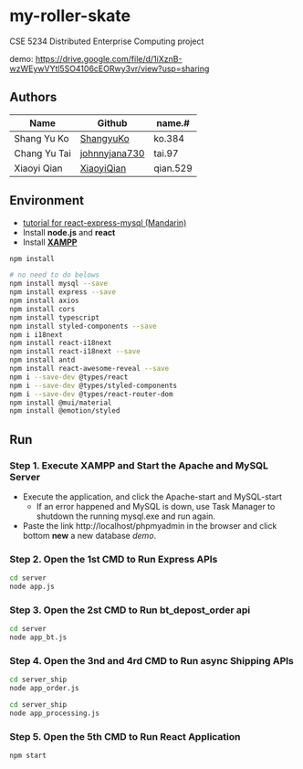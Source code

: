 # my-roller-skate

CSE 5234 Distributed Enterprise Computing project

demo: https://drive.google.com/file/d/1iXznB-wzWEywVYtl5SO4106cEORwy3vr/view?usp=sharing

## Authors

| Name         | Github                                                       | name.#   |
| ------------ | ------------------------------------------------------------ | -------- |
| Shang Yu Ko  | [ShangyuKo](https://github.com/ShangyuKo)                    | ko.384   |
| Chang Yu Tai | [johnnyjana730](https://github.com/johnnyjana730) | tai.97   |
| Xiaoyi Qian  | [XiaoyiQian](https://github.com/XiaoyiQian) | qian.529 |


## Environment

- [tutorial for react-express-mysql (Mandarin)](https://www.namepluto.com/react-express-mysql-%E5%AF%A6%E4%BD%9C%E7%B0%A1%E6%98%93%E7%99%BB%E5%85%A5%E5%8F%8A%E8%A8%BB%E5%86%8A%E7%B3%BB%E7%B5%B1/)
- Install **node.js** and **react**
- Install [**XAMPP**](https://www.apachefriends.org/index.html)

```bash
npm install

# no need to do belows
npm install mysql --save
npm install express --save
npm install axios
npm install cors
npm install typescript
npm install styled-components --save
npm i i18next
npm install react-i18next
npm install react-i18next --save
npm install antd
npm install react-awesome-reveal --save
npm i --save-dev @types/react
npm i --save-dev @types/styled-components
npm i --save-dev @types/react-router-dom
npm install @mui/material
npm install @emotion/styled
```

## Run

### Step 1. Execute XAMPP and Start the Apache and MySQL Server 

- Execute the application, and click the Apache-start and MySQL-start
  - If an error happened and MySQL is down, use Task Manager to shutdown the running mysql.exe and run again.
- Paste the link http://localhost/phpmyadmin in the browser and click bottom **new** a new database *demo*.

### Step 2. Open the 1st CMD to Run Express APIs

```bash
cd server
node app.js
```

### Step 3. Open the 2st CMD to Run bt_depost_order api

```bash
cd server
node app_bt.js
```


### Step 4. Open the 3nd and 4rd CMD to Run async Shipping APIs

```bash
cd server_ship
node app_order.js
```

```bash
cd server_ship
node app_processing.js
```

### Step 5. Open the 5th CMD to Run React Application

```bash
npm start
```
